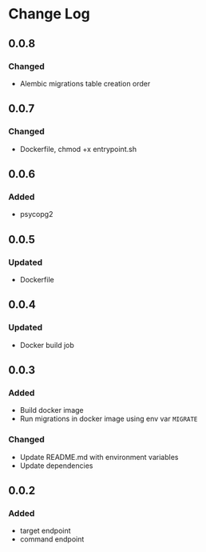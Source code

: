 # Change Log

## 0.0.8

### Changed
- Alembic migrations table creation order

## 0.0.7

### Changed
- Dockerfile, chmod +x entrypoint.sh

## 0.0.6

### Added
- psycopg2

## 0.0.5

### Updated
- Dockerfile

## 0.0.4

### Updated
- Docker build job

## 0.0.3

### Added
- Build docker image
- Run migrations in docker image using env var `MIGRATE`

### Changed
- Update README.md with environment variables
- Update dependencies

## 0.0.2

### Added

- target endpoint
- command endpoint

